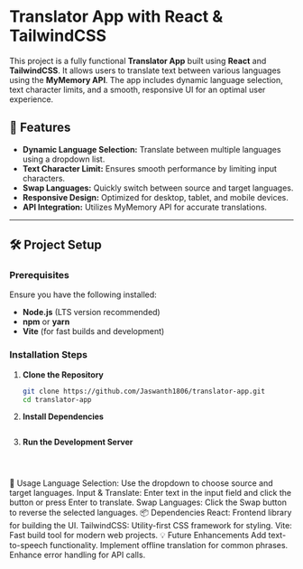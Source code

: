 # Translator App with React & TailwindCSS  

This project is a fully functional **Translator App** built using **React** and **TailwindCSS**. It allows users to translate text between various languages using the **MyMemory API**. The app includes dynamic language selection, text character limits, and a smooth, responsive UI for an optimal user experience.

## 🚀 Features  
- **Dynamic Language Selection:** Translate between multiple languages using a dropdown list.  
- **Text Character Limit:** Ensures smooth performance by limiting input characters.  
- **Swap Languages:** Quickly switch between source and target languages.  
- **Responsive Design:** Optimized for desktop, tablet, and mobile devices.  
- **API Integration:** Utilizes MyMemory API for accurate translations.

---

## 🛠️ Project Setup  

### Prerequisites  
Ensure you have the following installed:  
- **Node.js** (LTS version recommended)  
- **npm** or **yarn**  
- **Vite** (for fast builds and development)  

### Installation Steps  

1. **Clone the Repository**  
   ```bash  
   git clone https://github.com/Jaswanth1806/translator-app.git  
   cd translator-app
2. **Install Dependencies**  
   ```npm install
3. **Run the Development Server**  
   ```npm run dev



📝 Usage
Language Selection: Use the dropdown to choose source and target languages.
Input & Translate: Enter text in the input field and click the button or press Enter to translate.
Swap Languages: Click the Swap button to reverse the selected languages.
📦 Dependencies
React: Frontend library for building the UI.
TailwindCSS: Utility-first CSS framework for styling.
Vite: Fast build tool for modern web projects.
💡 Future Enhancements
Add text-to-speech functionality.
Implement offline translation for common phrases.
Enhance error handling for API calls.
